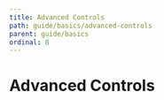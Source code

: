 ```yaml
---
title: Advanced Controls
path: guide/basics/advanced-controls
parent: guide/basics
ordinal: 8
---
```

# Advanced Controls

<div pbl-example-view="pbl-advanced-controls-example"></div>
